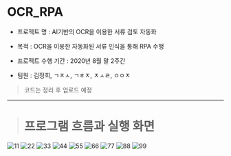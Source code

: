# OCR_RPA
* 프로젝트 명 : AI기반의 OCR을 이용한 서류 검토 자동화

* 목적 : OCR을 이용한 자동화된 서류 인식을 통해 RPA 수행

* 프로젝트 수행 기간 : 2020년 8월 말 2주간
* 팀원 : 김정희, ㄱㅈㅅ, ㄱㅎㅈ, ㅈㅅㄹ, ㅇㅇㅈ

> 코드는 정리 후 업로드 예정

------------
> # 프로그램 흐름과 실행 화면

![11](https://user-images.githubusercontent.com/48744645/106264553-25312d00-6269-11eb-918f-5614e5d4246c.PNG)
![22](https://user-images.githubusercontent.com/48744645/106264568-29f5e100-6269-11eb-8033-7c4fae7f6a5b.PNG)
![33](https://user-images.githubusercontent.com/48744645/106264589-30845880-6269-11eb-96b3-013c23ea32f0.PNG)
![44](https://user-images.githubusercontent.com/48744645/106264597-34b07600-6269-11eb-96be-6b23c12c823c.PNG)
![55](https://user-images.githubusercontent.com/48744645/106264598-35490c80-6269-11eb-805d-94e3ab53f9c6.PNG)
![66](https://user-images.githubusercontent.com/48744645/106264599-35e1a300-6269-11eb-86a8-ad70728da32a.PNG)
![77](https://user-images.githubusercontent.com/48744645/106264601-35e1a300-6269-11eb-8e7b-26cde8b4e8f4.PNG)
![88](https://user-images.githubusercontent.com/48744645/106264602-367a3980-6269-11eb-86da-925be754dca8.PNG)
![99](https://user-images.githubusercontent.com/48744645/106264607-367a3980-6269-11eb-941a-3076f9a2cecd.PNG)
